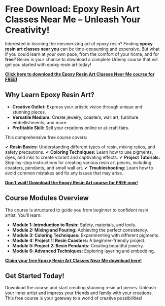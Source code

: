 # Free Download: Epoxy Resin Art Classes Near Me – Unleash Your Creativity!

Interested in learning the mesmerizing art of epoxy resin? Finding **epoxy resin art classes near you** can be time-consuming and expensive. But what if you could learn at your own pace, from the comfort of your home, and for **free**? Below is your chance to download a complete Udemy course that will get you started with epoxy resin art today!

[**Click here to download the Epoxy Resin Art Classes Near Me course for FREE!**](https://udemywork.com/epoxy-resin-art-classes-near-me)

## Why Learn Epoxy Resin Art?

*   **Creative Outlet:** Express your artistic vision through unique and stunning pieces.
*   **Versatile Medium:** Create jewelry, coasters, wall art, furniture embellishments, and more.
*   **Profitable Skill:** Sell your creations online or at craft fairs.

This comprehensive free course covers:

✔ **Resin Basics:** Understanding different types of resin, mixing ratios, and safety precautions.
✔ **Coloring Techniques:** Learn how to use pigments, dyes, and inks to create vibrant and captivating effects.
✔ **Project Tutorials:** Step-by-step instructions for creating various resin art pieces, including coasters, pendants, and small wall art.
✔ **Troubleshooting:** Learn how to avoid common mistakes and fix any issues that may arise.

[**Don't wait! Download the Epoxy Resin Art course for FREE now!**](https://udemywork.com/epoxy-resin-art-classes-near-me)

## Course Modules Overview

The course is structured to guide you from beginner to confident resin artist. You'll learn:

*   **Module 1: Introduction to Resin:** Safety, materials, and tools.
*   **Module 2: Mixing and Pouring:** Achieving the perfect consistency.
*   **Module 3: Coloring Techniques:** Experimenting with different pigments.
*   **Module 4: Project 1: Resin Coasters:** A beginner-friendly project.
*   **Module 5: Project 2: Resin Pendants:** Creating beautiful jewelry.
*   **Module 6: Advanced Techniques:** Exploring layering and embedding.

**[Claim your free Epoxy Resin Art Classes Near Me download here!](https://udemywork.com/epoxy-resin-art-classes-near-me)**

## Get Started Today!

Download the course and start creating stunning resin art pieces. Unleash your inner artist and impress your friends and family with your creations. This free course is your gateway to a world of creative possibilities!
